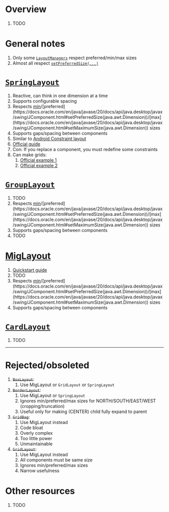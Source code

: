 # Overview

1. TODO

# General notes

1. Only some [`LayoutManagers`](https://docs.oracle.com/en/java/javase/20/docs/api/java.desktop/java/awt/LayoutManager2.html) respect preferred/min/max sizes
1. Almost all respect [`setPreferredSize(...)`](https://docs.oracle.com/en/java/javase/20/docs/api/java.desktop/java/awt/Component.html#setPreferredSize(java.awt.Dimension))

# [`SpringLayout`](https://docs.oracle.com/en/java/javase/20/docs/api/java.desktop/javax/swing/SpringLayout.html)

1. Reactive, can think in one dimension at a time
1. Supports configurable spacing
1. Respects [min](https://docs.oracle.com/en/java/javase/20/docs/api/java.desktop/javax/swing/JComponent.html#setMinimumSize(java.awt.Dimension))/[preferred](https://docs.oracle.com/en/java/javase/20/docs/api/java.desktop/javax/swing/JComponent.html#setPreferredSize(java.awt.Dimension))/[max](https://docs.oracle.com/en/java/javase/20/docs/api/java.desktop/javax/swing/JComponent.html#setMaximumSize(java.awt.Dimension)) sizes
1. Supports gaps/spacing between components
1. Similar to [Android Constraint layout](https://developer.android.com/develop/ui/views/layout/constraint-layout)
1. [Official guide](https://docs.oracle.com/javase/tutorial/uiswing/layout/spring.html)
1. Con: If you replace a component, you must redefine some constraints
1. Can make grids:
    1. [Official example 1](https://docs.oracle.com/javase/tutorial/displayCode.html?code=https://docs.oracle.com/javase/tutorial/uiswing/examples/layout/SpringGridProject/src/layout/SpringUtilities.java)
    1. [Official example 2](https://docs.oracle.com/javase/tutorial/uiswing/examples/layout/SpringGridProject/src/layout/SpringUtilities.java)

# [`GroupLayout`](https://docs.oracle.com/en/java/javase/20/docs/api/java.desktop/javax/swing/GroupLayout.html)

1. TODO
1. Respects [min](https://docs.oracle.com/en/java/javase/20/docs/api/java.desktop/javax/swing/JComponent.html#setMinimumSize(java.awt.Dimension))/[preferred](https://docs.oracle.com/en/java/javase/20/docs/api/java.desktop/javax/swing/JComponent.html#setPreferredSize(java.awt.Dimension))/[max](https://docs.oracle.com/en/java/javase/20/docs/api/java.desktop/javax/swing/JComponent.html#setMaximumSize(java.awt.Dimension)) sizes
1. Supports gaps/spacing between components
1. TODO

# [MigLayout](https://www.miglayout.com/)

1. [Quickstart guide](http://www.miglayout.com/QuickStart.pdf)
1. TODO
1. Respects [min](https://docs.oracle.com/en/java/javase/20/docs/api/java.desktop/javax/swing/JComponent.html#setMinimumSize(java.awt.Dimension))/[preferred](https://docs.oracle.com/en/java/javase/20/docs/api/java.desktop/javax/swing/JComponent.html#setPreferredSize(java.awt.Dimension))/[max](https://docs.oracle.com/en/java/javase/20/docs/api/java.desktop/javax/swing/JComponent.html#setMaximumSize(java.awt.Dimension)) sizes
1. Supports gaps/spacing between components

# [`CardLayout`](https://docs.oracle.com/en/java/javase/20/docs/api/java.desktop/java/awt/CardLayout.html)

1. TODO

--------

# Rejected/obsoleted

1. ~~`BoxLayout`~~:
    1. Use MigLayout or `GridLayout` or `SpringLayout`
1. ~~`BorderLayout`~~:
    1. Use MigLayout or `SpringLayout`
    1. Ignores min/preferred/max sizes for NORTH/SOUTH/EAST/WEST (cropping/truncation)
    1. Useful only for making (CENTER) child fully expand to parent
1. ~~`GridBag`~~:
    1. Use MigLayout instead
    1. Code bloat
    1. Overly complex
    1. Too little power
    1. Unmaintainable
1. ~~`GridLayout`~~:
    1. Use MigLayout instead
    1. All components must be same size
    1. Ignores min/preferred/max sizes
    1. Narrow usefulness

# Other resources

1. TODO
